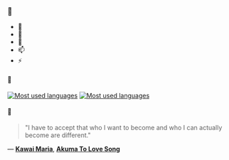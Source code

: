 ### 👋

- 🔭
- 🌱
- 💬
- 📫
- ⚡

#### 🧏

[![Most used languages](https://github-readme-stats-aynah.vercel.app/api/top-langs/?username=aynh&theme=solarized-dark&langs_count=6&layout=compact&hide_title=true)](https://github.com/anuraghazra/github-readme-stats#gh-dark-mode-only)
[![Most used languages](https://github-readme-stats-aynah.vercel.app/api/top-langs/?username=aynh&theme=solarized-light&langs_count=6&layout=compact&hide_title=true)](https://github.com/anuraghazra/github-readme-stats#gh-light-mode-only)

#### 💬

> "I have to accept that who I want to become and who I can actually become are different."

&mdash; [**Kawai Maria**](https://myanimelist.net/character.php?q=Kawai%20Maria&cat=character), [**Akuma To Love Song**](https://myanimelist.net/search/all?q=Akuma%20To%20Love%20Song&cat=all)

